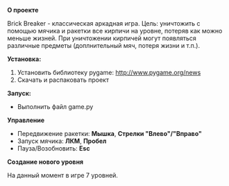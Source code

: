 **О проекте**

Brick Breaker - классическая аркадная игра.
Цель: уничтожить с помощью мячика и ракетки все кирпичи на уровне, потеряв как можно меньше жизней.
При уничтожении кирпичей могут появляться различные предметы (доплнительный мяч, потеря жизни и т.п.).

**Установка:**
1. Установить библиотеку pygame: <http://www.pygame.org/news>
2. Скачать и распаковать проект

**Запуск:**
* Выполнить файл game.py

**Управление**
* Передвижение ракетки: **Мышка**, **Стрелки "Влево"/"Вправо"** 
* Запуск мячика: **ЛКМ**, **Пробел**
* Пауза/Возобновить: **Esc**

**Создание нового уровня**

На данный момент в игре 7 уровней.
